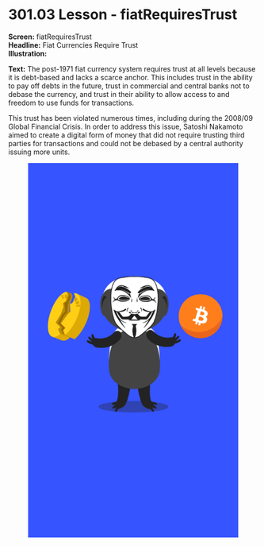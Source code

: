 # 301.03 Lesson - fiatRequiresTrust

**Screen:** fiatRequiresTrust\
**Headline:** Fiat Currencies Require Trust\
**Illustration:**

**Text:** The post-1971 fiat currency system requires trust at all levels because it is debt-based and lacks a scarce anchor. This includes trust in the ability to pay off debts in the future, trust in commercial and central banks not to debase the currency, and trust in their ability to allow access to and freedom to use funds for transactions.&#x20;

This trust has been violated numerous times, including during the 2008/09 Global Financial Crisis. In order to address this issue, Satoshi Nakamoto aimed to create a digital form of money that did not require trusting third parties for transactions and could not be debased by a central authority issuing more units.

<figure><img src="../.gitbook/assets/301-03.png" alt=""><figcaption></figcaption></figure>

